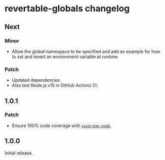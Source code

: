 # revertable-globals changelog

## Next

### Minor

- Allow the global namespace to be specified and add an example for how to set and revert an environment variable at runtime.

### Patch

- Updated dependencies.
- Also test Node.js v15 in GitHub Actions CI.

## 1.0.1

### Patch

- Ensure 100% code coverage with [`coverage-node`](https://npm.im/coverage-node).

## 1.0.0

Initial release.
